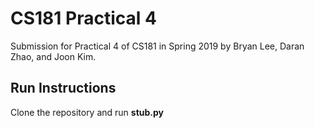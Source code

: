 # CS181 Practical 4
Submission for Practical 4 of CS181 in Spring 2019 by Bryan Lee, Daran Zhao, and Joon Kim.

## Run Instructions
Clone the repository and run **stub.py**
